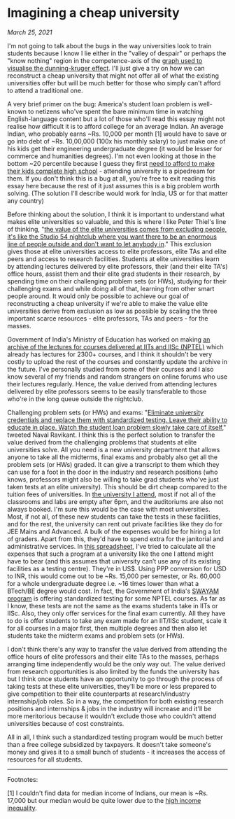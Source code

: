 # Imagining a cheap university

*March 25, 2021*

I'm not going to talk about the bugs in the way universities look to train students because I know I lie either in the &quot;valley of despair&quot; or perhaps the &quot;know nothing&quot; region in the competence-axis of the [graph used to visualise the dunning-kruger effect](https://commons.wikimedia.org/wiki/File:Dunning%E2%80%93Kruger_Effect_01.svg). I&#39;ll just give a try on how we can reconstruct a cheap university that might not offer all of what the existing universities offer but will be much better for those who simply can&#39;t afford to attend a traditional one.

A very brief primer on the bug: America&#39;s student loan problem is well-known to netizens who&#39;ve spent the bare minimum time in watching English-language content but a lot of those who&#39;ll read this essay might not realise how difficult it is to afford college for an average Indian. An average Indian, who probably earns ~Rs. 10,000 per month [1] would have to save or go into debt of ~Rs. 10,00,000 (100x his monthly salary) to just make one of his kids get their engineering undergraduate degree (it would be lesser for commerce and humanities degrees). I&#39;m not even looking at those in the bottom ~20 percentile because I guess they first [need to afford to make their kids complete high school](http://164.100.24.220/loksabhaquestions/annex/176/AU2108.pdf) - attending university is a pipedream for them. If you don&#39;t think this is a bug at all, you&#39;re free to exit reading this essay here because the rest of it just assumes this is a big problem worth solving. (The solution I&#39;ll describe would work for India, US or for that matter any country)

Before thinking about the solution, I think it is important to understand what makes elite universities so valuable, and this is where I like Peter Thiel&#39;s line of thinking, &quot;[the value of the elite universities comes from excluding people, it&#39;s like the Studio 54 nightclub where you want there to be an enormous line of people outside and don&#39;t want to let anybody in](https://youtu.be/1T-RkxC5pVU).&quot; This exclusion gives those at elite universities access to elite professors, elite TAs and elite peers and access to research facilities. Students at elite universities learn by attending lectures delivered by elite professors, their (and their elite TA&#39;s) office hours, assist them and their elite grad students in their research, by spending time on their challenging problem sets (or HWs), studying for their challenging exams and while doing all of that, learning from other smart people around. It would only be possible to achieve our goal of reconstructing a cheap university if we&#39;re able to make the value elite universities derive from exclusion as low as possible by scaling the three important scarce resources - elite professors, TAs and peers - for the masses.

Government of India&#39;s Ministry of Education has worked on making [an archive of the lectures for courses delivered at IITs and IISc (NPTEL)](https://nptel.ac.in/courses) which already has lectures for 2300+ courses, and I think it shouldn&#39;t be very costly to upload the rest of the courses and constantly update the archive in the future. I&#39;ve personally studied from some of their courses and I also know several of my friends and random strangers on online forums who use their lectures regularly. Hence, the value derived from attending lectures delivered by elite professors seems to be easily transferable to those who&#39;re in the long queue outside the nightclub.

Challenging problem sets (or HWs) and exams: &quot;[Eliminate university credentials and replace them with standardized testing. Leave their ability to educate in place. Watch the student loan problem slowly take care of itself](https://twitter.com/naval/status/1404508591193612289),&quot; tweeted Naval Ravikant. I think this is the perfect solution to transfer the value derived from the challenging problems that students at elite universities solve. All you need is a new university department that allows anyone to take all the midterms, final exams and probably also get all the problem sets (or HWs) graded. It can give a transcript to them which they can use for a foot in the door in the industry and research positions (who knows, professors might also be willing to take grad students who&#39;ve just taken tests at an elite university). This should be dirt cheap compared to the tuition fees of universities. In [the university I attend](https://illinois.edu/), most if not all of the classrooms and labs are empty after 6pm, and the auditoriums are also not always booked. I&#39;m sure this would be the case with most universities. Most, if not all, of these new students can take the tests in these facilities, and for the rest, the university can rent out private facilities like they do for JEE Mains and Advanced. A bulk of the expenses would be for hiring a lot of graders. Apart from this, they&#39;d have to spend extra for the janitorial and administrative services. In [this spreadsheet](https://docs.google.com/spreadsheets/d/1hpqGhBW1wZk9odPy9Go6Kazp-4EMsFjwNQXiKSk-KVs/edit?usp=sharing), I&#39;ve tried to calculate all the expenses that such a program at a university like the one I attend might have to bear (and this assumes that university can’t use any of its existing facilities as a testing centre). They&#39;re in US$. Using PPP conversion for USD to INR, this would come out to be ~Rs. 15,000 per semester, or Rs. 60,000 for a whole undergraduate degree i.e. ~16 times lower than what a BTech/BE degree would cost. In fact, the Government of India&#39;s [SWAYAM program](https://swayam.gov.in/nc_details/NPTEL) is offering standardized testing for some NPTEL courses. As far as I know, these tests are not the same as the exams students take in IITs or IISc. Also, they only offer services for the final exam currently. All they have to do is offer students to take any exam made for an IIT/IISc student, scale it for all courses in a major first, then multiple degrees and then also let students take the midterm exams and problem sets (or HWs).

I don&#39;t think there&#39;s any way to transfer the value derived from attending the office hours of elite professors and their elite TAs to the masses, perhaps arranging time independently would be the only way out. The value derived from research opportunities is also limited by the funds the university has but I think once students have an opportunity to go through the process of taking tests at these elite universities, they&#39;ll be more or less prepared to give competition to their elite counterparts at research/industry internship/job roles. So in a way, the competition for both existing research positions and internships &amp; jobs in the industry will increase and it&#39;ll be more meritorious because it wouldn&#39;t exclude those who couldn&#39;t attend universities because of cost constraints.

All in all, I think such a standardized testing program would be much better than a free college subsidized by taxpayers. It doesn&#39;t take someone&#39;s money and gives it to a small bunch of students - it increases the access of resources for all students.

<hr>

Footnotes:

[1] I couldn&#39;t find data for median income of Indians, our mean is ~Rs. 17,000 but our median would be quite lower due to the [high income inequality](https://www.cnbctv18.com/economy/india-among-most-unequal-nations-top-1-of-population-holds-22-of-national-income-report-11737272.htm).

